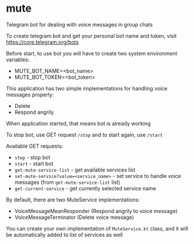 # mute
Telegram bot for dealing with voice messages in group chats

To create telegram bot and get your personal bot name and token, visit https://core.telegram.org/bots

Before start, to use bot you will have to create two system environment variables:
- MUTE_BOT_NAME=<bot_name>
- MUTE_BOT_TOKEN=<bot_token>

This application has two simple implementations for handling voice messages properly:
- Delete
- Respond angrily

When application started, that means bot is already working

To stop bot, use GET request `/stop` and to start again, use `/start`

Available GET requests:
- `stop` - stop bot
- `start` - start bot
- `get-mute-service-list` - get available services list
- `set-mute-service?value=<service_name>` - set service to handle voice messages (from `get-mute-service-list` list)
- `get-current-service` - get currently selected service name

By default, there are two MuteService implementations:
- VoiceMessageMeanResponder (Respond angrily to voice message)
- VoiceMessageTerminator (Delete voice message)

You can create your own implementation of `MuteService.kt` class, and it will be automatically added to list of services as well
